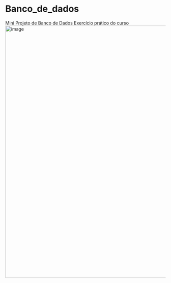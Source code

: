 # Banco_de_dados
Mini Projeto de Banco de Dados
Exercício prático do curso
<img width="1247" height="793" alt="image" src="https://github.com/user-attachments/assets/6c350488-5c5e-4a1e-af40-b38c8bdf3782" />
